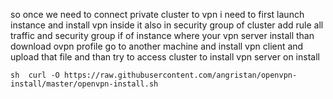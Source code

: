 so once we need to connect private cluster to vpn i need to first launch instance and install vpn inside it also in security group of cluster add rule all traffic and security group if of instance where your vpn server install than download ovpn profile go to another machine and install vpn client and upload that file and than try to access cluster
to install vpn server on install


``sh 
curl -O https://raw.githubusercontent.com/angristan/openvpn-install/master/openvpn-install.sh
``
